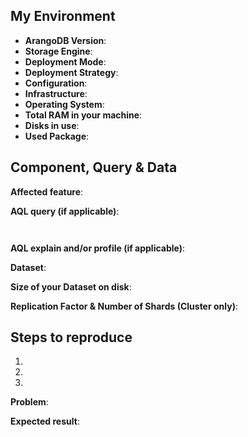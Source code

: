 ## My Environment

* __ArangoDB Version__:        <!-- e.g. 3.7.2 or self-compiled devel branch -->
* __Storage Engine__:             <!-- MMFiles / RocksDB -->
* __Deployment Mode__:       <!-- Single Server | Leader/Follower ("Master/Slave") | Active Failover | Cluster | DC2DC -->
* __Deployment Strategy__:   <!-- Manual Start | Manual Start in Docker | ArangoDB Starter | ArangoDB Starter in Docker | Kubernetes -->
* __Configuration__:               <!-- cluster setup details, notable server settings, etc. -->
* __Infrastructure__:               <!-- AWS | Azure | ... | own -->
* __Operating System__:        <!-- Ubuntu 20.04 | Windows 10 | MacOS 10.13.4 | ... -->
* __Total RAM in your machine__:        <!-- e.g. 32Gb. If more machines are in use, provide info for each of your machines -->
* __Disks in use__:        <!-- SSD | HDD. If more machines are in use, provide info for each of your machines -->
* __Used Package__:              <!-- Debian or Ubuntu .deb | SUSE or RedHat .rpm | Docker - official Docker library | other -->

## Component, Query & Data

__Affected feature__:
<!-- e.g. Installation | Foxx | AQL query using web interface | arangosh | with driver | ... -->


__AQL query (if applicable)__:
```


```
__AQL explain and/or profile (if applicable)__:
<!-- output of  db._explain("<my aql query>")  or  db._profileQuery("<my aql query>") -->


__Dataset__:
<!-- description, or if possible, share an example dataset to reproduce the issue either as Gist with an arangodump, or an arangosh script with db.collection.save({my: "values"}) statements -->


__Size of your Dataset on disk__:
<!-- size of your dataset on disk-->


__Replication Factor & Number of Shards (Cluster only)__:
<!-- please list these settings for each collection in question -->


## Steps to reproduce

1. 
2. 
3. 

__Problem__:


__Expected result__:

